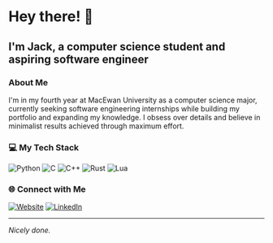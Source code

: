# Hey there! 👋
## I'm Jack, a computer science student and aspiring software engineer

### About Me
I'm in my fourth year at MacEwan University as a computer science major, currently seeking software engineering internships while building my portfolio and expanding my knowledge. I obsess over details and believe in minimalist results achieved through maximum effort.

### 💻 My Tech Stack
![Python](https://img.shields.io/badge/-Python-3776AB?style=flat&logo=Python&logoColor=white)
![C](https://img.shields.io/badge/-C-A8B9CC?style=flat&logo=C&logoColor=black)
![C++](https://img.shields.io/badge/-C++-00599C?style=flat&logo=c%2B%2B&logoColor=white)
![Rust](https://img.shields.io/badge/Rust-%23000000.svg?e&logo=rust&logoColor=white)
![Lua](https://img.shields.io/badge/Lua-%232C2D72.svg?logo=lua&logoColor=white)


### 🌐 Connect with Me
[![Website](https://img.shields.io/badge/Personal_Site-jackderksen.github.io-blue?style=flat&logo=Google-Chrome)](https://jackderksen.github.io/)
[![LinkedIn](https://img.shields.io/badge/LinkedIn-Jack_Derksen-blue?style=flat&logo=LinkedIn)](https://linkedin.com/in/jack-derksen-6292a1261)

---
*Nicely done.*
